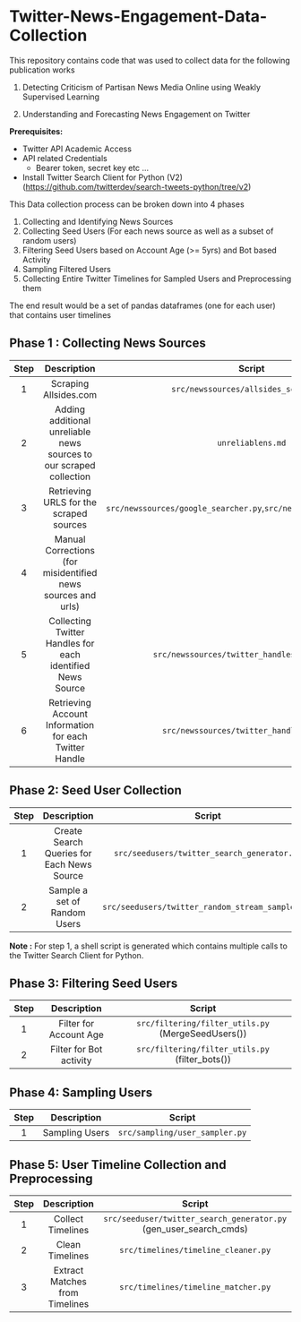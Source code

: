 # Twitter-News-Engagement-Data-Collection

This repository contains code that was used to collect data for the following publication works

1. Detecting Criticism of Partisan News Media Online using Weakly Supervised Learning

2. Understanding and Forecasting News Engagement on Twitter

**Prerequisites:**

* Twitter API Academic Access
* API related Credentials
  * Bearer token, secret key etc ...
* Install Twitter Search Client for Python (V2) (<https://github.com/twitterdev/search-tweets-python/tree/v2>)

This Data collection process can be broken down into 4 phases

1. Collecting and Identifying News Sources
2. Collecting Seed Users (For each news source as well as a subset of random users)
3. Filtering Seed Users based on Account Age (>= 5yrs) and Bot based Activity
4. Sampling Filtered Users
5. Collecting Entire Twitter Timelines for Sampled Users and Preprocessing them

The end result would be a set of pandas dataframes (one for each user) that contains user timelines

## Phase 1 : Collecting News Sources

| **Step** |                           **Description**                           |              **Script**                 |
|:--------:|:-------------------------------------------------------------------:|:---------------------------------------:|
| 1        | Scraping Allsides.com                                               | `src/newssources/allsides_scraper.py`               |
| 2        | Adding additional unreliable news sources to our scraped collection | `unreliablens.md`                         |
| 3        | Retrieving URLS for the scraped sources                             | `src/newssources/google_searcher.py`,`src/newssources/url_parser.py`|
| 4        | Manual Corrections (for misidentified news sources and urls)        |                                         |
| 5        | Collecting Twitter Handles for each identified News Source          | `src/newssources/twitter_handles_searcher.py`          |
| 6        | Retrieving Account Information for each Twitter Handle              | `src/newssources/twitter_handles_info.py`     |


## Phase 2: Seed User Collection

| **Step** |               **Description**              |         **Script**        |
|:--------:|:------------------------------------------:|:-------------------------:|
| 1        | Create Search Queries for Each News Source | `src/seedusers/twitter_search_generator.py` |
| 2        | Sample a set of Random Users               | `src/seedusers/twitter_random_stream_sampler.py`|

**Note :** For step 1, a shell script is generated which contains multiple calls to the Twitter Search Client for Python.

## Phase 3: Filtering Seed Users

| **Step** |     **Description**     |                     **Script**                     |
|:--------:|:-----------------------:|:--------------------------------------------------:|
| 1        | Filter for Account Age  | `src/filtering/filter_utils.py` (MergeSeedUsers()) |
| 2        | Filter for Bot activity | `src/filtering/filter_utils.py` (filter_bots())    |

## Phase 4: Sampling Users

| **Step** | **Description** |           **Script**           |
|:--------:|:---------------:|:------------------------------:|
| 1        | Sampling Users  | `src/sampling/user_sampler.py` |

## Phase 5: User Timeline Collection and Preprocessing

| **Step** |         **Description**        |                             **Script**                            |
|:--------:|:------------------------------:|:-----------------------------------------------------------------:|
| 1        | Collect Timelines              | `src/seeduser/twitter_search_generator.py` (gen_user_search_cmds) |
| 2        | Clean Timelines                | `src/timelines/timeline_cleaner.py`                               |
| 3        | Extract Matches from Timelines | `src/timelines/timeline_matcher.py`                                        |
